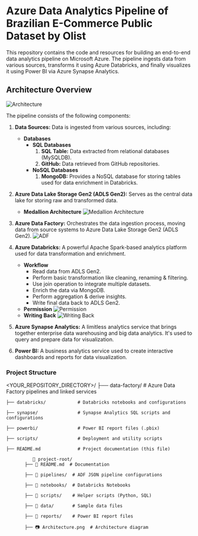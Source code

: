# Azure Data Analytics Pipeline of Brazilian E-Commerce Public Dataset by Olist

This repository contains the code and resources for building an end-to-end data analytics pipeline on Microsoft Azure. The pipeline ingests data from various sources, transforms it using Azure Databricks, and finally visualizes it using Power BI via Azure Synapse Analytics.

## Architecture Overview
![Architecture](https://github.com/user-attachments/assets/c49ad9e3-c68b-463b-a651-1e9410ed2a20)

The pipeline consists of the following components:

1. **Data Sources:** Data is ingested from various sources, including:
   - **Databases**
     - **SQL Databases**
         1. **SQL Table:** Data extracted from relational databases (MySQLDB).
         2. **GitHub:** Data retrieved from GitHub repositories.
     - **NoSQL Databases**
         1. **MongoDB:** Provides a NoSQL database for storing tables used for data enrichment in Databricks.

2. **Azure Data Lake Storage Gen2 (ADLS Gen2):** Serves as the central data lake for storing raw and transformed data.
    - **Medallion Architecture**
![Medallion Architecture](https://github.com/user-attachments/assets/1c300dfb-650d-46ae-98ec-f16803a29777)

3. **Azure Data Factory:** Orchestrates the data ingestion process, moving data from source systems to Azure Data Lake Storage Gen2 (ADLS Gen2).
![ADF](https://github.com/user-attachments/assets/6b9cac31-2199-4716-8333-d21f54d70849)

4. **Azure Databricks:** A powerful Apache Spark-based analytics platform used for data transformation and enrichment.
    - **Workflow**
        - Read data from ADLS Gen2.
        - Perform basic transformation like cleaning, renaming & filtering.
        - Use join operation to integrate multiple datasets.
        - Enrich the data via MongoDB.
        - Perform aggregation & derive insights.
        - Write final data back to ADLS Gen2.
    - **Permission**
![Permission](https://github.com/user-attachments/assets/0b4dcef3-a43b-4804-a762-9678cd51a40c)
    - **Writing Back**
![Writing Back](https://github.com/user-attachments/assets/37e32288-d767-4124-ada0-6f44359d590e)

5. **Azure Synapse Analytics:** A limitless analytics service that brings together enterprise data warehousing and big data analytics. It's used to query and prepare data for visualization.
6. **Power BI:** A business analytics service used to create interactive dashboards and reports for data visualization.







### Project Structure
<YOUR_REPOSITORY_DIRECTORY>/
    ├── data-factory/          # Azure Data Factory pipelines and linked services
    
    ├── databricks/            # Databricks notebooks and configurations
    
    ├── synapse/               # Synapse Analytics SQL scripts and configurations
    
    ├── powerbi/               # Power BI report files (.pbix)
    
    ├── scripts/               # Deployment and utility scripts
    
    ├── README.md              # Project documentation (this file)

              📂 project-root/
           ├── 📜 README.md  # Documentation
           
           ├── 📂 pipelines/  # ADF JSON pipeline configurations
           
           ├── 📂 notebooks/  # Databricks Notebooks
           
           ├── 📂 scripts/    # Helper scripts (Python, SQL)
           
           ├── 📂 data/       # Sample data files
           
           ├── 📂 reports/    # Power BI report files
           
           ├── 📷 Architecture.png  # Architecture diagram
